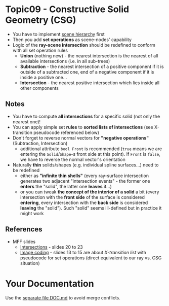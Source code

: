 # Topic09 - Constructive Solid Geometry (CSG)
* You have to implement [scene hierarchy](../s12-Hierarchy/README.md) first
* Then you add **set operations** as scene-nodes' capability
* Logic of the **ray-scene intersection** should be redefined to conform with all set operation rules
  * **Union** (nothing new) - the nearest intersection is the nearest of
    all available intersections (i.e. in all sub-trees)
  * **Subtraction** - the nearest intersection of a positive component if it is outside of a subtracted one,
    end of a negative component if it is inside a positive one...
  * **Intersection** - the nearest positive intersection which lies inside all other components

## Notes
* You have to compute **all intersections** for a specific solid (not only the nearest one)!
* You can apply simple set **rules** to **sorted lists of intersections** (see X-transition pseudocode
  referenced below)
* Don't forget to reverse normal vectors for **"negative operations"** (Subtraction, Intersection)
  * additional attribute `bool Front` is recommended (`true` means we are entering the `Solid`/`Shape`-s
    front side at this point). If `Front` is `false`, we have to reverse the normal
    vector's orientation
* Naturally **thin** solids/shapes (e.g. individual spline surfaces...) need to be redefined
  * either as **"infinite thin shells"** (every ray-surface intersection generates two adjacent
    "intersection events" - the former one **enters** the "solid", the latter one **leaves** it...)
  * or you can tweak **the concept of the interior of a solid** a bit (every intersection with the
    **front side** of the surface is considered **entering**, every intersection with the
    **back side** is considered **leaving** the "solid"). Such "solid" seems ill-defined
    but in practice it might work

## References
* MFF slides
  * [Intersections](https://cgg.mff.cuni.cz/~pepca/lectures/pdf/prg-08-intersection.pdf) - slides
    20 to 23
  * [Image coding](https://cgg.mff.cuni.cz/~pepca/lectures/pdf/icg-19-imagecoding.pdf) - slides
    13 to 15 are about *X-transition list* with pseudocode for set operations (direct equivalent
    to our ray vs. CSG situation)

# Your Documentation
Use the [separate file DOC.md](DOC.md) to avoid merge conflicts.
